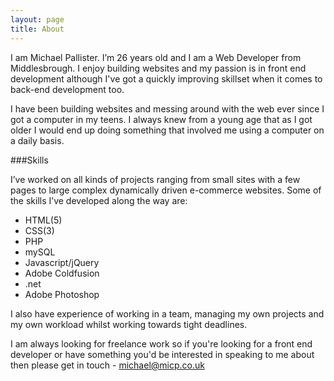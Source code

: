 ```yaml
---
layout: page
title: About
---
```


I am Michael Pallister. I’m 26 years old and I am a Web Developer from Middlesbrough. I enjoy building websites and my passion is in front end development although I've got a quickly improving skillset when it comes to back-end development too.

I have been building websites and messing around with the web ever since I got a computer in my teens. I always knew from a young age that as I got older I would end up doing something that involved me using a computer on a daily basis.

###Skills

I’ve worked on all kinds of projects ranging from small sites with a few pages to large complex dynamically driven e-commerce websites. Some of the skills I’ve developed along the way are:

<ul class="page-list">
	<li class="page-list-item">HTML(5)</li>
	<li class="page-list-item">CSS(3)</li>
	<li class="page-list-item">PHP</li>
	<li class="page-list-item">mySQL</li>
	<li class="page-list-item">Javascript/jQuery</li>
	<li class="page-list-item">Adobe Coldfusion</li>
	<li class="page-list-item">.net</li>
	<li class="page-list-item">Adobe Photoshop</li>
</ul>

I also have experience of working in a team, managing my own projects and my own workload whilst working towards tight deadlines.

I am always looking for freelance work so if you're looking for a front end developer or have something you'd be interested in speaking to me about then please get in touch - [michael@micp.co.uk](michael@micp.co.uk)